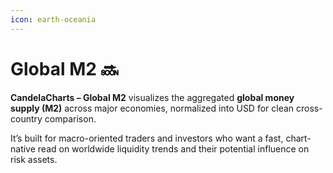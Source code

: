 ```yaml
---
icon: earth-oceania
---
```


# Global M2 🔜

**CandelaCharts – Global M2** visualizes the aggregated **global money supply (M2)** across major economies, normalized into USD for clean cross-country comparison.&#x20;

It’s built for macro-oriented traders and investors who want a fast, chart-native read on worldwide liquidity trends and their potential influence on risk assets.
